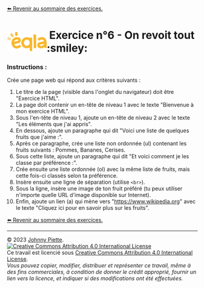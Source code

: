 [:arrow_left: Revenir au sommaire des exercices.](/Exercices/README.md#exercices)
<h1 id="exercice5" style="display: flex; align-items: center; justify-content: center;">
    <img src="/Images/Eqla.png" style="height:50px" alt="Logo d'Eqla">
    &nbsp;Exercice n°6 - On revoit tout :smiley:
</h1>

### Instructions :

Crée une page web qui répond aux critères suivants :

1. Le titre de la page (visible dans l'onglet du navigateur) doit être "Exercice HTML".
2. La page doit contenir un en-tête de niveau 1 avec le texte "Bienvenue à mon exercice HTML".
3. Sous l'en-tête de niveau 1, ajoute un en-tête de niveau 2 avec le texte "Les éléments que j'ai appris".
4. En dessous, ajoute un paragraphe qui dit "Voici une liste de quelques fruits que j'aime :".
5. Après ce paragraphe, crée une liste non ordonnée (ul) contenant les fruits suivants : Pommes, Bananes, Cerises.
6. Sous cette liste, ajoute un paragraphe qui dit "Et voici comment je les classe par préférence :".
7. Crée ensuite une liste ordonnée (ol) avec la même liste de fruits, mais cette fois-ci classés selon ta préférence.
8. Insère ensuite une ligne de séparation (utilise `<br>`).
9. Sous la ligne, insère une image de ton fruit préféré (tu peux utiliser n'importe quelle URL d'image disponible sur Internet).
10. Enfin, ajoute un lien (a) qui mène vers "https://www.wikipedia.org" avec le texte "Cliquez ici pour en savoir plus sur les fruits".


[:arrow_left: Revenir au sommaire des exercices.](/Exercices/README.md#exercices)

---
&copy; 2023 [Johnny Piette](https://github.com/ZamBoyle).  
[![Creative Commons Attribution 4.0 International License](https://i.creativecommons.org/l/by/4.0/88x31.png)](https://creativecommons.org/licenses/by/4.0/)  
Ce travail est licencié sous [Creative Commons Attribution 4.0 International License](https://creativecommons.org/licenses/by/4.0/).   
_Vous pouvez copier, modifier, distribuer et représenter ce travail, même à des fins commerciales, à condition de donner le crédit approprié, fournir un lien vers la licence, et indiquer si des modifications ont été effectuées._
